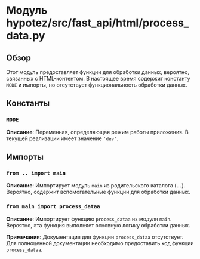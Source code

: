 # Модуль hypotez/src/fast_api/html/process_data.py

## Обзор

Этот модуль предоставляет функции для обработки данных, вероятно, связанных с HTML-контентом.  В настоящее время содержит константу `MODE` и импорты, но отсутствует функциональность обработки данных.

## Константы

### `MODE`

**Описание**:  Переменная, определяющая режим работы приложения. В текущей реализации имеет значение `'dev'`.

## Импорты

### `from .. import main`

**Описание**: Импортирует модуль `main` из родительского каталога (`..`). Вероятно, содержит вспомогательные функции для обработки данных.

### `from main import process_dataa`

**Описание**: Импортирует функцию `process_dataa` из модуля `main`. Вероятно, эта функция выполняет основную логику обработки данных.

**Примечания**: Документация для функции `process_dataa` отсутствует. Для полноценной документации необходимо предоставить код функции `process_dataa`.
